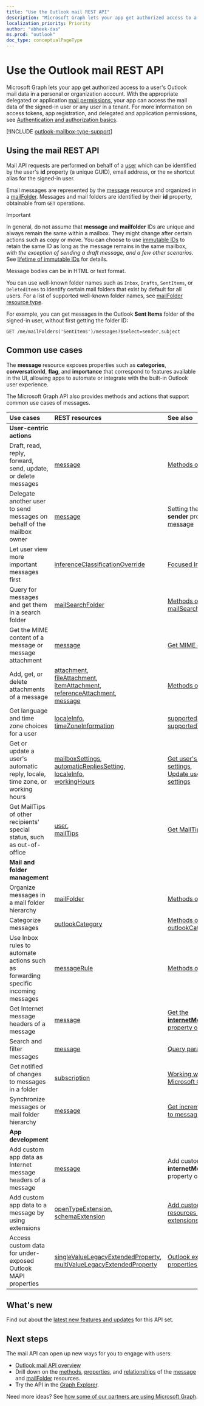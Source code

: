 ```yaml
---
title: "Use the Outlook mail REST API"
description: "Microsoft Graph lets your app get authorized access to a user's Outlook mail data in a personal or organization account."
localization_priority: Priority
author: "abheek-das"
ms.prod: "outlook"
doc_type: conceptualPageType
---
```


# Use the Outlook mail REST API

Microsoft Graph lets your app get authorized access to a user's Outlook mail data in a personal or organization account.
With the appropriate delegated or application [mail permissions](/graph/permissions-reference#mail-permissions), your app can access the mail data of the signed-in user or any user in a tenant. For more information on access tokens, app registration, and delegated and application permissions, see [Authentication and authorization basics](/graph/auth/auth-concepts).

[!INCLUDE [outlook-mailbox-type-support](../../includes/outlook-mailbox-type-support.md)]

## Using the mail REST API

Mail API requests are performed on behalf of a [user](../resources/user.md) which can be identified by the user's **id** property (a unique GUID), email address,
or the `me` shortcut alias for the signed-in user.

Email messages are represented by the [message](../resources/message.md) resource and organized in a [mailFolder](../resources/mailfolder.md).
Messages and mail folders are identified by their **id** property, obtainable from `GET` operations.

>[!IMPORTANT] 
> In general, do not assume that **message** and **mailfolder** IDs are unique and always remain the same within a mailbox. They might change after certain
actions such as copy or move. You can choose to use [immutable IDs](/graph/outlook-immutable-id) to retain the same ID as long as the message remains in the same mailbox, _with the exception of sending a draft message, and a few other scenarios_. See [lifetime of immutable IDs](/graph/outlook-immutable-id#lifetime-of-immutable-ids) for details.

Message bodies can be in HTML or text format.

You can use well-known folder names such as `Inbox`, `Drafts`, `SentItems`, or `DeletedItems` to identify certain mail folders that exist by default for all users. For a list of supported well-known folder names, see [mailFolder resource type](../resources/mailfolder.md).

For example, you can get messages in the Outlook **Sent Items** folder of the signed-in user, without first getting the folder ID:

```http
GET /me/mailFolders('SentItems')/messages?$select=sender,subject
```

## Common use cases

The **message** resource exposes properties such as **categories**, **conversationId**, **flag**, and **importance** that correspond to features
available in the UI, allowing apps to automate or integrate with the built-in Outlook user experience.

The Microsoft Graph API also provides methods and actions that support common use cases of messages.

| Use cases | REST resources | See also |
|:----------|:---------------|:---------|
| **User-centric actions** | | |
| Draft, read, reply, forward, send, update, or delete messages | [message](../resources/message.md) | [Methods of message](../resources/message.md#methods) |
| Delegate another user to send messages on behalf of the mailbox owner | [message](../resources/message.md) | Setting the **from** and **sender** properties in a [message](../resources/message.md) |
| Let user view more important messages first | [inferenceClassificationOverride](../resources/inferenceclassificationoverride.md) | [Focused Inbox](../resources/manage-focused-inbox.md) |
| Query for messages and get them in a search folder  | [mailSearchFolder](../resources/mailsearchfolder.md) | [Methods of mailSearchFolder](../resources/mailsearchfolder.md#methods) |
| Get the MIME content of a message or message attachment | [message](../resources/message.md) | [Get MIME content](/graph/outlook-get-mime-message) |
| Add, get, or delete attachments of a message | [attachment](../resources/attachment.md), <br> [fileAttachment](../resources/fileattachment.md), <br> [itemAttachment](../resources/itemattachment.md), <br> [referenceAttachment](../resources/referenceattachment.md), <br> [message](../resources/message.md) | [Methods of attachment](../resources/attachment.md#methods) |
| Get language and time zone choices for a user | [localeInfo](localeinfo.md), <br> [timeZoneInformation](timezoneinformation.md) | [supportedLanguages](../api/outlookuser-supportedlanguages.md), <br> [supportedTimeZones](../api/outlookuser-supportedtimezones.md) |
| Get or update a user's automatic reply, locale, time zone, or working hours | [mailboxSettings](../resources/mailboxsettings.md), <br> [automaticRepliesSetting](../resources/automaticrepliessetting.md), <br> [localeInfo](../resources/localeinfo.md), <br> [workingHours](../resources/workinghours.md) | [Get user's mailbox settings](../api/user-get-mailboxsettings.md), <br> [Update user's mailbox settings](../api/user-update-mailboxsettings.md) |
| Get MailTips of other recipients' special status, such as out-of-office | [user](../resources/user.md), <br> [mailTips](../resources/mailtips.md) | [Get MailTips](../api/user-getmailtips.md) |
| **Mail and folder management** | | |
| Organize messages in a mail folder hierarchy | [mailFolder](../resources/mailfolder.md)  | [Methods of mailFolder](../resources/mailfolder.md#methods) |
| Categorize messages | [outlookCategory](../resources/outlookcategory.md) | [Methods of outlookCategory](../resources/outlookcategory.md#methods) |
| Use Inbox rules to automate actions such as forwarding specific incoming messages | [messageRule](../resources/messagerule.md) | [Methods of messageRule](../resources/messagerule.md#methods) |
| Get Internet message headers of a message | [message](../resources/message.md) | [Get the **internetMessageHeaders** property of a message](../api/message-get.md#example-2-get-internet-message-headers). |
| Search and filter messages | [message](../resources/message.md) | [Query parameters](/graph/query-parameters)  |
| Get notified of changes to messages in a folder | [subscription](../resources/subscription.md) | [Working with webhooks in Microsoft Graph](../resources/webhooks.md) |
| Synchronize messages or mail folder hierarchy | [message](../resources/message.md) | [Get incremental changes to messages in a folder](/graph/delta-query-messages) |
| **App development** | | |
| Add custom app data as Internet message headers of a message | [message](../resources/message.md) | Add custom data to the **internetMessageHeaders** property of the message. |
| Add custom app data to a message by using extensions | [openTypeExtension](../resources/opentypeextension.md), <br>[schemaExtension](../resources/schemaextension.md) | [Add custom data to resources using extensions](/graph/extensibility-overview) |
| Access custom data for under-exposed Outlook MAPI properties | [singleValueLegacyExtendedProperty](../resources/singlevaluelegacyextendedproperty.md), <br> [multiValueLegacyExtendedProperty](../resources/multivaluelegacyextendedproperty.md) | [Outlook extended properties overview](../resources/extended-properties-overview.md) |

## What's new
Find out about the [latest new features and updates](/graph/whats-new-overview) for this API set.

## Next steps

The mail API can open up new ways for you to engage with users:

- [Outlook mail API overview](/graph/outlook-mail-concept-overview)
- Drill down on the [methods](../resources/message.md#methods), [properties](../resources/message.md#properties), and [relationships](../resources/message.md#relationships) of the [message](../resources/message.md) and [mailFolder](../resources/mailfolder.md) resources.
- Try the API in the [Graph Explorer](https://developer.microsoft.com/graph/graph-explorer).

Need more ideas? See [how some of our partners are using Microsoft Graph](https://developer.microsoft.com/graph/graph/examples#partners).

